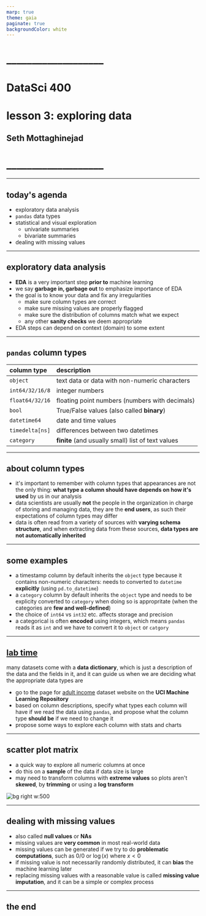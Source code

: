 ```yaml
---
marp: true
theme: gaia
paginate: true
backgroundColor: white
---
```


<!-- #4C2E84 -->
<!-- ![bg right w:600](images/uw_pce_logo.jpg) -->

<!-- _backgroundColor: #0473cf; -->
<!-- _color: white -->

# ___________________
# DataSci 400
# lesson 3: exploring data
## Seth Mottaghinejad
# ___________________

[DataSci 420]: https://www.pce.uw.edu/certificates/data-science
[break time]: https://www.google.com/search?q=online+timer
[lab time]: https://www.google.com/search?q=online+timer

----------------------------------------------------------------

## today's agenda

- exploratory data analysis
- `pandas` data types
- statistical and visual exploration
  - univariate summaries
  - bivariate summaries
- dealing with missing values

----------------------------------------------------------------

## exploratory data analysis

- **EDA** is a very important step **prior to** machine learning
- we say **garbage in, garbage out** to emphasize importance of EDA
- the goal is to know your data and fix any irregularities
  - make sure column types are correct
  - make sure missing values are properly flagged
  - make sure the distribution of columns match what we expect
  - any other **sanity checks** we deem appropriate
- EDA steps can depend on context (domain) to some extent

----------------------------------------------------------------

## `pandas` column types

| column type               | description                                                                       |
| :------------------------ | :-------------------------------------------------------------------------------- |
| `object`                  | text data or data with non-numeric characters                                     |
| `int64/32/16/8`           | integer numbers                                                                   |
| `float64/32/16`           | floating point numbers (numbers with decimals)                                    |
| `bool`                    | True/False values (also called **binary**)                                        |
| `datetime64`              | date and time values                                                              |
| `timedelta[ns]`           | differences between two datetimes                                                 |
| `category`                | **finite** (and usually small) list of text values                                |

----------------------------------------------------------------

## about column types

- it's important to remember with column types that appearances are not the only thing: **what type a column should have depends on how it's used** by us in our analysis
- data scientists are usually **not** the people in the organization in charge of storing and managing data, they are the **end users**, as such their expectations of column types may differ
- data is often read from a variety of sources with **varying schema structure**, and when extracting data from these sources, **data types are not automatically inherited**

----------------------------------------------------------------

## some examples

- a timestamp column by default inherits the `object` type because it contains non-numeric characters: needs to converted to `datetime` **explicitly** (using `pd.to_datetime`)
- a `category` column by default inherits the `object` type and needs to be explicity converted to `category` when doing so is appropritate (when the categories are **few and well-defined**)
- the choice of `int64` vs `int32` etc. affects storage and precision
- a categorical is often **encoded** using integers, which means `pandas` reads it as `int` and we have to convert it to `object` or `catgory`

----------------------------------------------------------------

## [lab time]

many datasets come with a **data dictionary**, which is just a description of the data and the fields in it, and it can guide us when we are deciding what the appropriate data types are

- go to the page for [adult income] dataset website on the **UCI Machine Learning Repository**
- based on column descriptions, specify what types each column will have if we read the data using `pandas`, and propose what the column type **should be** if we need to change it
- propose some ways to explore each column with stats and charts

[adult income]: https://archive.ics.uci.edu/ml/datasets/Adult

----------------------------------------------------------------

## scatter plot matrix

- a quick way to explore all numeric columns at once
- do this on a **sample** of the data if data size is large
- may need to transform columns with **extreme values** so plots aren't **skewed**, by **trimming** or using a **log transform**

![bg right w:500](./images/scatter-plot-matrix.jpg)

----------------------------------------------------------------

## dealing with missing values

- also called **null values** or **NAs**
- missing values are **very common** in most real-world data
- missing values can be generated if we try to do **problematic computations**, such as 0/0 or $\log(x)$ where $x < 0$
- if missing value is not necessarily randomly distributed, it can **bias** the machine learning later
- replacing missing values with a reasonable value is called **missing value imputation**, and it can be a simple or complex process

----------------------------------------------------------------

<!-- _class: lead -->
## the end
